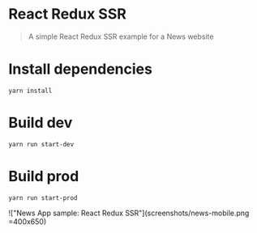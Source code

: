 # React Redux SSR

> A simple React Redux SSR example for a News website

# Install dependencies
    yarn install

# Build dev
    yarn run start-dev

# Build prod
    yarn run start-prod


!["News App sample: React Redux SSR"](screenshots/news-mobile.png =400x650)
